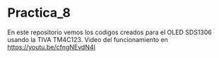 # Practica_8
En este repositorio vemos los codigos creados para el OLED SDS1306 usando la TIVA TM4C123. Video del funcionamiento en https://youtu.be/cfngNEvdN4I
